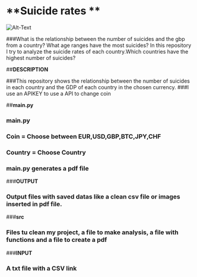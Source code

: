 # **Suicide rates **

![Alt-Text](/INPUT/images.jpg)

###What is the relationship between the number of suicides and the gbp from a country? What age ranges have the most suicides? In this repository I try to analyze the suicide rates of each country.Which countries have the highest number of suicides?

##**DESCRIPTION**

###This repository shows the relationship between the number of suicides in each country and the GDP of each country in the chosen currency.
###I use an APIKEY to use a API to change coin

##**main.py**

###	**main.py <Country><Coin>**

###	Coin = Choose between EUR,USD,GBP,BTC,JPY,CHF
###	Country = Choose Country
###	main.py generates a pdf file

###**OUTPUT**

###	Output files with saved datas like a clean csv file or images inserted in pdf file.

###**src**

###	Files tu clean my project, a file to make analysis, a file with functions and a file to create a pdf

###**INPUT**

###	A txt file with a CSV link




